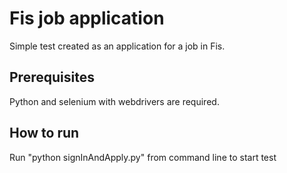 # Fis job application

Simple test created as an application for a job in Fis.

## Prerequisites
Python and selenium with webdrivers are required.

## How to run 
Run "python signInAndApply.py" from command line to start test